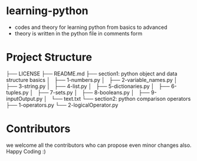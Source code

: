 # learning-python
- codes and theory for learning python from basics to advanced
- theory is written in the python file in comments form

# Project Structure

├── LICENSE
├── README.md
├── section1: python object and data structure basics
│   ├── 1-numbers.py
│   ├── 2-variable_names.py
│   ├── 3-string.py
│   ├── 4-list.py
│   ├── 5-dictionaries.py
│   ├── 6-tuples.py
│   ├── 7-sets.py
│   ├── 8-booleans.py
│   ├── 9-inputOutput.py
│   └── text.txt
└── section2: python comparison operators
    ├── 1-operators.py
    └── 2-logicalOperator.py



# Contributors
we welcome all the contributors who can propose even minor changes also. Happy Coding :)
